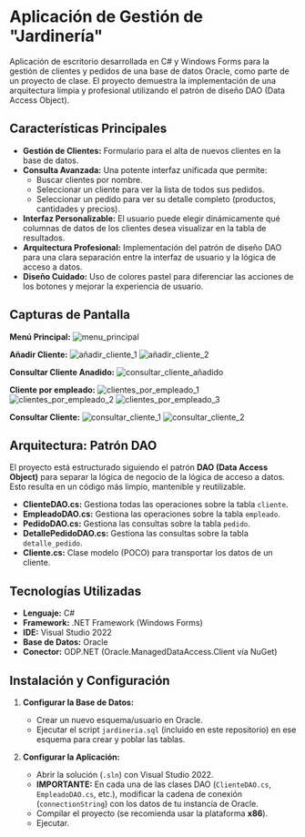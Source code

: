 # Aplicación de Gestión de "Jardinería"

Aplicación de escritorio desarrollada en C# y Windows Forms para la gestión de clientes y pedidos de una base de datos Oracle, como parte de un proyecto de clase. El proyecto demuestra la implementación de una arquitectura limpia y profesional utilizando el patrón de diseño DAO (Data Access Object).

## Características Principales

* **Gestión de Clientes:** Formulario para el alta de nuevos clientes en la base de datos.
* **Consulta Avanzada:** Una potente interfaz unificada que permite:
    * Buscar clientes por nombre.
    * Seleccionar un cliente para ver la lista de todos sus pedidos.
    * Seleccionar un pedido para ver su detalle completo (productos, cantidades y precios).
* **Interfaz Personalizable:** El usuario puede elegir dinámicamente qué columnas de datos de los clientes desea visualizar en la tabla de resultados.
* **Arquitectura Profesional:** Implementación del patrón de diseño DAO para una clara separación entre la interfaz de usuario y la lógica de acceso a datos.
* **Diseño Cuidado:** Uso de colores pastel para diferenciar las acciones de los botones y mejorar la experiencia de usuario.

## Capturas de Pantalla

**Menú Principal:**
![menu_principal](https://github.com/user-attachments/assets/09b5a1e6-4fe1-431a-9fc7-2edbb3057033)

**Añadir Cliente:**
![añadir_cliente_1](https://github.com/user-attachments/assets/7a08d594-5145-42d0-9ff2-cb9a940e3067)
![añadir_cliente_2](https://github.com/user-attachments/assets/4d733731-ab38-46bb-9823-4b23f5288e44)

**Consultar Cliente Anadido:**
![consultar_cliente_añadido](https://github.com/user-attachments/assets/074d7acb-8b4d-4353-9c1a-300a7fcb8852)

**Cliente por empleado:**
![clientes_por_empleado_1](https://github.com/user-attachments/assets/5c1cb94e-f119-42c6-98fb-eb9b5c1f413a)
![clientes_por_empleado_2](https://github.com/user-attachments/assets/c21ed1fd-d252-4e58-864f-2c051a7fad6f)
![clientes_por_empleado_3](https://github.com/user-attachments/assets/ed7ee631-ac4a-4ec2-b4bb-ed16377dcd9a)

**Consultar Cliente:**
![consultar_cliente_1](https://github.com/user-attachments/assets/ab1dc2e7-4f20-432f-9226-a086f663fe54)
![consultar_cliente_2](https://github.com/user-attachments/assets/e34cada4-d47b-4ffb-917c-89c6910bf954)


## Arquitectura: Patrón DAO

El proyecto está estructurado siguiendo el patrón **DAO (Data Access Object)** para separar la lógica de negocio de la lógica de acceso a datos. Esto resulta en un código más limpio, mantenible y reutilizable.

* **ClienteDAO.cs:** Gestiona todas las operaciones sobre la tabla `cliente`.
* **EmpleadoDAO.cs:** Gestiona las operaciones sobre la tabla `empleado`.
* **PedidoDAO.cs:** Gestiona las consultas sobre la tabla `pedido`.
* **DetallePedidoDAO.cs:** Gestiona las consultas sobre la tabla `detalle_pedido`.
* **Cliente.cs:** Clase modelo (POCO) para transportar los datos de un cliente.

## Tecnologías Utilizadas

* **Lenguaje:** C#
* **Framework:** .NET Framework (Windows Forms)
* **IDE:** Visual Studio 2022
* **Base de Datos:** Oracle
* **Conector:** ODP.NET (Oracle.ManagedDataAccess.Client vía NuGet)

## Instalación y Configuración

1.  **Configurar la Base de Datos:**
    * Crear un nuevo esquema/usuario en Oracle.
    * Ejecutar el script `jardineria.sql` (incluido en este repositorio) en ese esquema para crear y poblar las tablas.

2.  **Configurar la Aplicación:**
    * Abrir la solución (`.sln`) con Visual Studio 2022.
    * **IMPORTANTE:** En cada una de las clases DAO (`ClienteDAO.cs`, `EmpleadoDAO.cs`, etc.), modificar la cadena de conexión (`connectionString`) con los datos de tu instancia de Oracle.
    * Compilar el proyecto (se recomienda usar la plataforma **x86**).
    * Ejecutar.
